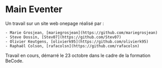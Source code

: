 # Main Eventer

Un travail sur un site web onepage réalisé par :

    - Marie Grosjean, [mariegrosjean](https://github.com/mariegrosjean)
    - Steve Dossin, [Stev07](https://github.com/Stev07)
    - Olivier Keutgens, [olivierk95](https://github.com/olivierk95)
    - Raphaël Colson, [rafacolsn](https://github.com/rafacolsn)

Travail en cours, démarré le 23 octobre dans le cadre de la formation BeCode.
